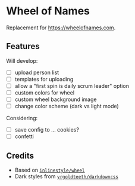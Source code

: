 # Wheel of Names

Replacement for <https://wheelofnames.com>.

## Features

Will develop:

- [ ] upload person list
- [ ] templates for uploading
- [ ] allow a "first spin is daily scrum leader" option
- [ ] custom colors for wheel
- [ ] custom wheel background image
- [ ] change color scheme (dark vs light mode)

Considering:

- [ ] save config to ... cookies?
- [ ] confetti

## Credits

- Based on [`inlinestyle/wheel`](https://github.com/inlinestyle/wheel)
- Dark styles from [`yrgoldteeth/darkdowncss`](https://github.com/yrgoldteeth/darkdowncss)
